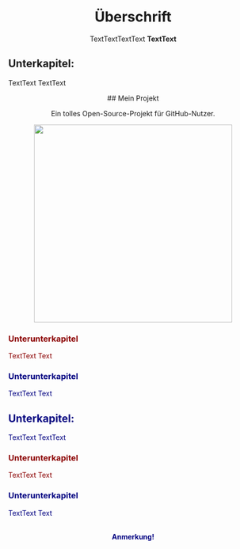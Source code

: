 <center>

# Überschrift

TextTextTextText
**TextText**
</center>


<h2>Unterkapitel:</h2>

TextText
TextText
<p align="center">## Mein Projekt</p>
<p align="center">Ein tolles Open-Source-Projekt für GitHub-Nutzer.</p>
<p align="center"><img src="project-image.png" width="400"></p>

<font color="#8b0000">
<h3>Unterunterkapitel</h3>

TextText
Text
</font>
<font color="#000080">
<h3>Unterunterkapitel</h3>

TextText
Text
</font>
<font color="#000080">



<h2>Unterkapitel:</h2>

TextText
TextText

<font color="#8b0000">
<h3>Unterunterkapitel</h3>

TextText
Text
</font>
<font color="#000080">
<h3>Unterunterkapitel</h3>

TextText
Text
</font>
<font color="#000080">

<br>
<center>
    <b>
        Anmerkung!
        <br>
        <br>
    
</center>
